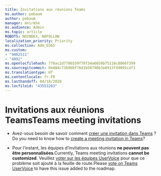 ```yaml
---
title: Invitations aux réunions Teams
ms.author: pebaum
author: pebaum
manager: mnirkhe
ms.audience: Admin
ms.topic: article
ROBOTS: NOINDEX, NOFOLLOW
localization_priority: Priority
ms.collection: Adm_O365
ms.custom:
- "9002511"
- "4892"
ms.openlocfilehash: 778ac2d7796539f78f34a6659b75116c8866f399
ms.sourcegitcommit: 04484c73b96bf76d1b50796b3e8913f49095c4f3
ms.translationtype: HT
ms.contentlocale: fr-FR
ms.lasthandoff: 04/18/2020
ms.locfileid: "43553283"
---
```

# <a name="teams-meeting-invitations"></a><span data-ttu-id="8a6ed-102">Invitations aux réunions Teams</span><span class="sxs-lookup"><span data-stu-id="8a6ed-102">Teams meeting invitations</span></span>

- <span data-ttu-id="8a6ed-103">Avez-vous besoin de savoir comment [créer une invitation dans Teams](https://support.office.com/article/Schedule-a-meeting-in-Teams-943507a9-8583-4c58-b5d2-8ec8265e04e5) ?</span><span class="sxs-lookup"><span data-stu-id="8a6ed-103">Do you need to know how to [create a meeting invitation in Teams](https://support.office.com/article/Schedule-a-meeting-in-Teams-943507a9-8583-4c58-b5d2-8ec8265e04e5)?</span></span>

- <span data-ttu-id="8a6ed-104">Pour l’instant, les équipes d’invitations aux réunions **ne peuvent pas être personnalisées**.</span><span class="sxs-lookup"><span data-stu-id="8a6ed-104">Currently, Teams meeting invitations **cannot be customized**.</span></span> <span data-ttu-id="8a6ed-105">Veuillez [voter sur les équipes UserVoice](https://microsoftteams.uservoice.com/) pour que ce problème soit ajouté à la feuille de route.</span><span class="sxs-lookup"><span data-stu-id="8a6ed-105">Please [vote on Teams UserVoice](https://microsoftteams.uservoice.com/) to have this issue added to the roadmap.</span></span>
